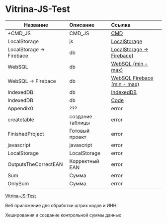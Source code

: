 # Vitrina-JS-Test

| Название | Описание | Ссылка |
|----------------|:---------|:----------------|
| +CMD_JS | CMD_JS | [CMD](https://quantum-pizzza.github.io/Vitrina-JS-Test/+CMD_JS/ean_test/ean_release.cmd)  |
| LocalStorage | js | [LocalStorage](https://quantum-pizzza.github.io/Vitrina-JS-Test/+Only-HTML-Firebase-JS/index_LocalStorage.html)  |
| LocalStorage -> Firebace | db | [LocalStorage -> Firebace](https://quantum-pizzza.github.io/Vitrina-JS-Test/+SQLite-IndexedDB-WebSQL-Node-JS/index_LocalStorage_firebace/index_LocalStorage_firebace.html)) |
| WebSQL | db | [WebSQL (min - max)](https://quantum-pizzza.github.io/Vitrina-JS-Test/+SQLite-IndexedDB-WebSQL-Node-JS/WebSQL_index.html) |
| WebSQL -> Firebace | db | [WebSQL Firebace (min - max)](https://quantum-pizzza.github.io/Vitrina-JS-Test/+SQLite-IndexedDB-WebSQL-Node-JS/WebSQL_index.html) |
| IndexedDB | db | [IndexedDB](https://quantum-pizzza.github.io/Vitrina-JS-Test/+SQLite-IndexedDB-WebSQL-Node-JS/IndexedDB/indexed_db_getItem.html) |
| IndexedDB | db | [Code](https://quantum-pizzza.github.io/Vitrina-JS-Test/+SQLite-IndexedDB-WebSQL-Node-JS/code) |
| Appendix0 | ??? | error |
| createtable | создание таблицы | error |
| FinishedProject | Готовый проект | error |
| javascript | javascript | error |
| LocalStorage | LocalStorage | error |
| OutputsTheCorrectEAN | Корректный EAN | error |
| Sum | Сумма | error |
| OnlySum | Сумма | error |


[Vitrina-JS-Test](https://quantum-pizzza.github.io/Vitrina-JS-Test/)

Веб приложение для обработки штрих кодов и ИНН.

Хеширования и создание контрольной суммы данных 
